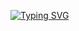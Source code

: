 [![Typing SVG](https://readme-typing-svg.herokuapp.com?font=Share+Tech&size=24&duration=3000&pause=1000&color=00FFAA&vCenter=true&width=500&lines=Cybersecurity+Enthusiast+%7C+Aspiring+SOC+Analyst;Developing+Real-World+Security+Operations+Skills;Offensive+Security+%26+Threat+Hunting+Learner)](https://git.io/typing-svg)
